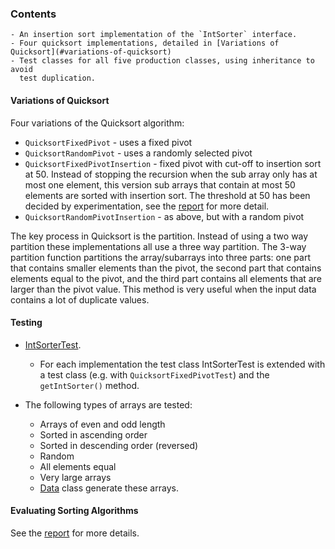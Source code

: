 ### Contents

    - An insertion sort implementation of the `IntSorter` interface.
    - Four quicksort implementations, detailed in [Variations of Quicksort](#variations-of-quicksort)
    - Test classes for all five production classes, using inheritance to avoid
      test duplication.

#### Variations of Quicksort

Four variations of the Quicksort algorithm:

* `QuicksortFixedPivot` - uses a fixed pivot
* `QuicksortRandomPivot` - uses a randomly selected pivot
* `QuicksortFixedPivotInsertion` - fixed pivot with cut-off to insertion sort
  at 50.  Instead of stopping the recursion when the sub array only has at most
  one element, this version sub arrays that contain at most 50
  elements are sorted with insertion sort. The threshold at 50 has been decided by
  experimentation, see the [report](docs/A-Sudy-of-Quicksort(Tilda_Jansson).pdf) for more detail.
* `QuicksortRandomPivotInsertion` - as above, but with a random pivot

The key process in Quicksort is the partition. Instead of using a two way partition these implementations all use a three way partition. The 3-way partition function partitions the array/subarrays into three parts: one part that contains smaller elements than the pivot, the second part that contains elements equal to the pivot, and the third part contains all elements that are larger than the pivot value. This method is very useful when the input data contains a lot of duplicate values.

#### Testing

* [IntSorterTest](src/IntSorterTest.java).
    - For each implementation the test class IntSorterTest is extended with a
      test class (e.g. with `QuicksortFixedPivotTest`) and the `getIntSorter()` method.


* The following types of arrays are tested:
    - Arrays of even and odd length
    - Sorted in ascending order
    - Sorted in descending order (reversed)
    - Random
    - All elements equal
    - Very large arrays
    - [Data](src/Data.java) class generate these arrays.


#### Evaluating Sorting Algorithms

See the [report](docs/A-Sudy-of-Quicksort(Tilda_Jansson).pdf) for more details.
